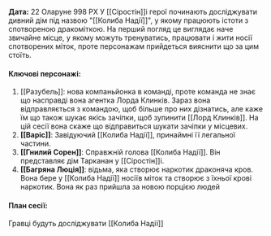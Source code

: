 **Дата:** 22 Оларуне 998 РХ
У [[Сіростін]]і герої починають досліджувати дивний дім під назвою "[[Колиба Надії]]", у якому працюють істоти з спотвореною дракоміткою. На перший погляд це виглядає наче звичайне місце, у якому можуть тренуватись, працювати і жити носії спотворених міток, проте персонажам прийдеться вияснити що за цим стоїть.

#### **Ключові персонажі:**
1. [[Разубель]]: нова компаньйонка в команді, проте команда не знає що насправді вона агентка Лорда Клинків. Зараз вона відправляється з командою, щоб більше про них дізнатись, але каже їм що також шукає якісь зачіпки, щоб зупинити [[Лорд Клинків]]. На цій сесії вона скаже що відправиться шукати зачіпки у місцевих.
3. **[[Варіс]]**: Завідуючий [[Колиба Надії]], принаймні її легальної частини.
4. **[[Гнилий Сорен]]**: Справжній голова [[Колиба Надії]]. Він представляє дім Тарканан у [[Сіростін]]і. 
5. **[[Багряна Люція]]**: відьма, яка створює наркотик драконяча кров. Вона бере у [[Колиба Надії]] носіїв міток та створює з їхньої крові наркотик. Вона як раз прийшла за новою порцією людей
#### **План сесії:**
Гравці будуть досліджувати [[Колиба Надії]]